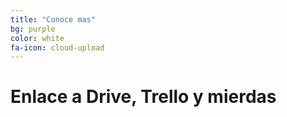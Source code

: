 ```yaml
---
title: "Conoce mas"
bg: purple
color: white
fa-icon: cloud-upload
---
```


# Enlace a Drive, Trello y mierdas
